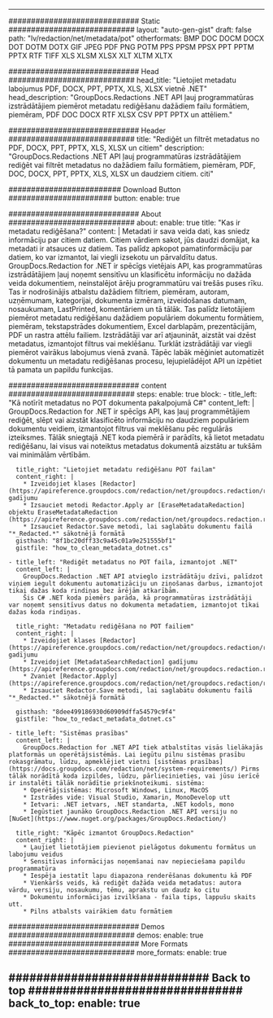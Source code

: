 
---
############################# Static ############################
layout: "auto-gen-gist" 
draft: false
path: "lv/redaction/net/metadata/pot"
otherformats: BMP DOC DOCM DOCX DOT DOTM DOTX GIF JPEG PDF PNG POTM PPS PPSM PPSX PPT PPTM PPTX RTF TIFF XLS XLSM XLSX XLT XLTM XLTX  

############################# Head ############################
head_title: "Lietojiet metadatu labojumus PDF, DOCX, PPT, PPTX, XLS, XLSX vietnē .NET"
head_description: "GroupDocs.Redactions .NET API ļauj programmatūras izstrādātājiem piemērot metadatu rediģēšanu dažādiem failu formātiem, piemēram, PDF DOC DOCX RTF XLSX CSV PPT PPTX un attēliem."

############################# Header ############################
title: "Rediģēt un filtrēt metadatus no PDF, DOCX, PPT, PPTX, XLS, XLSX un citiem"
description: "GroupDocs.Redactions .NET API ļauj programmatūras izstrādātājiem rediģēt vai filtrēt metadatus no dažādiem failu formātiem, piemēram, PDF, DOC, DOCX, PPT, PPTX, XLS, XLSX un daudziem citiem. citi"

######################### Download Button #######################
button:
    enable: true

############################# About ############################
about:
    enable: true
    title: "Kas ir metadatu rediģēšana?"
    content: |
        Metadati ir sava veida dati, kas sniedz informāciju par citiem datiem. Citiem vārdiem sakot, jūs daudzi domājat, ka metadati ir atsauces uz datiem. Tas palīdz apkopot pamatinformāciju par datiem, ko var izmantot, lai viegli izsekotu un pārvaldītu datus. GroupDocs.Redaction for .NET ir spēcīgs vietējais API, kas programmatūras izstrādātājiem ļauj noņemt sensitīvu un klasificētu informāciju no dažāda veida dokumentiem, neinstalējot ārēju programmatūru vai trešās puses rīku. Tas ir nodrošinājis atbalstu dažādiem filtriem, piemēram, autoram, uzņēmumam, kategorijai, dokumenta izmēram, izveidošanas datumam, nosaukumam, LastPrinted, komentāriem un tā tālāk. Tas palīdz lietotājiem piemērot metadatu rediģēšanu dažādiem populāriem dokumentu formātiem, piemēram, tekstapstrādes dokumentiem, Excel darblapām, prezentācijām, PDF un rastra attēlu failiem. Izstrādātāji var arī atjaunināt, aizstāt vai dzēst metadatus, izmantojot filtrus vai meklēšanu. Turklāt izstrādātāji var viegli piemērot vairākus labojumus vienā zvanā. Tāpēc labāk mēģiniet automatizēt dokumentu un metadatu rediģēšanas procesu, lejupielādējot API un izpētiet tā pamata un papildu funkcijas.

############################# content ############################
steps:
    enable: true
    block:
    - title_left: "Kā notīrīt metadatus no POT dokumenta pakalpojumā C#"
      content_left: |
        GroupDocs.Redaction for .NET ir spēcīgs API, kas ļauj programmētājiem rediģēt, slēpt vai aizstāt klasificēto informāciju no daudziem populāriem dokumentu veidiem, izmantojot filtrus vai meklēšanu pēc regulārās izteiksmes.
        Tālāk sniegtajā .NET koda piemērā ir parādīts, kā lietot metadatu rediģēšanu, lai visus vai noteiktus metadatus dokumentā aizstātu ar tukšām vai minimālām vērtībām.

      title_right: "Lietojiet metadatu rediģēšanu POT failam"
      content_right: |
        * Izveidojiet klases [Redactor](https://apireference.groupdocs.com/redaction/net/groupdocs.redaction/redactor) gadījumu
        * Izsauciet metodi Redactor.Apply ar [EraseMetadataRedaction] objektu EraseMetadataRedaction (https://apireference.groupdocs.com/redaction/net/groupdocs.redaction.redactions/erasemetadataredaction)
        * Izsauciet Redactor.Save metodi, lai saglabātu dokumentu failā "*_Redacted.*" sākotnējā formātā        
      gisthash: "8f1bc20dff33c9a45c01a9e251555bf1"
      gistfile: "how_to_clean_metadata_dotnet.cs"

    - title_left: "Rediģēt metadatus no POT faila, izmantojot .NET"
      content_left: |
        GroupDocs.Redaction .NET API atvieglo izstrādātāju dzīvi, palīdzot viņiem iegult dokumentu automatizāciju un ziņošanas darbus, izmantojot tikai dažas koda rindiņas bez ārējām atkarībām.
        Šis C# .NET koda piemērs parāda, kā programmatūras izstrādātāji var noņemt sensitīvus datus no dokumenta metadatiem, izmantojot tikai dažas koda rindiņas.
        
      title_right: "Metadatu rediģēšana no POT failiem"
      content_right: |
        * Izveidojiet klases [Redactor](https://apireference.groupdocs.com/redaction/net/groupdocs.redaction/redactor) gadījumu
        * Izveidojiet [MetadataSearchRedaction] gadījumu (https://apireference.groupdocs.com/redaction/net/groupdocs.redaction.redactions/metadatasearchredaction)
        * Zvaniet [Redactor.Apply](https://apireference.groupdocs.com/redaction/net/groupdocs.redaction/redactor/methods/apply/index) 
        * Izsauciet Redactor.Save metodi, lai saglabātu dokumentu failā "*_Redacted.*" sākotnējā formātā
        
      gisthash: "8dee499186930d60909dffa54579c9f4"
      gistfile: "how_to_redact_metadata_dotnet.cs"

    - title_left: "Sistēmas prasības"
      content_left: |
        GroupDocs.Redaction for .NET API tiek atbalstītas visās lielākajās platformās un operētājsistēmās. Lai iegūtu pilnu sistēmas prasību rokasgrāmatu, lūdzu, apmeklējiet vietni [sistēmas prasības](https://docs.groupdocs.com/redaction/net/system-requirements/) Pirms tālāk norādītā koda izpildes, lūdzu, pārliecinieties, vai jūsu ierīcē ir instalēti tālāk norādītie priekšnoteikumi. sistēma:
        * Operētājsistēmas: Microsoft Windows, Linux, MacOS
        * Izstrādes vide: Visual Studio, Xamarin, MonoDevelop utt
        * Ietvari: .NET ietvars, .NET standarta, .NET kodols, mono
        * Iegūstiet jaunāko GroupDocs.Redaction .NET API versiju no [NuGet](https://www.nuget.org/packages/GroupDocs.Redaction/)
        
      title_right: "Kāpēc izmantot GroupDocs.Redaction"
      content_right: |
        * Ļaujiet lietotājiem pievienot pielāgotus dokumentu formātus un labojumu veidus
        * Sensitīvas informācijas noņemšanai nav nepieciešama papildu programmatūra
        * Iespēja iestatīt lapu diapazona renderēšanas dokumentu kā PDF
        * Vienkāršs veids, kā rediģēt dažāda veida metadatus: autora vārdu, versiju, nosaukumu, tēmu, aprakstu un daudz ko citu
        * Dokumentu informācijas izvilkšana - faila tips, lappušu skaits utt.
        * Pilns atbalsts vairākiem datu formātiem

############################# Demos ############################
demos:
    enable: true
############################# More Formats ############################
more_formats:
    enable: true

############################# Back to top ###############################
back_to_top:
    enable: true
---